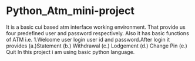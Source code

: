 # Python_Atm_mini-project
It is a basic cui based atm interface working environment.
That provide us four predefined user and password respectively.
Also it has basic functions of ATM i.e. 
1.Welcome user login user id and password.After login it provides
(a.)Statement
(b.) Withdrawal
(c.) Lodgement
(d.) Change Pin
(e.) Quit
In this project i am using basic python language.
